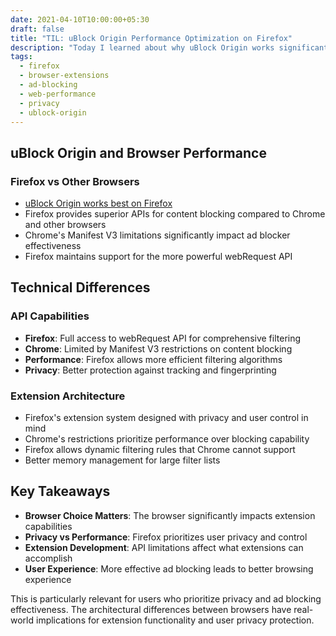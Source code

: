 ```yaml
---
date: 2021-04-10T10:00:00+05:30
draft: false
title: "TIL: uBlock Origin Performance Optimization on Firefox"
description: "Today I learned about why uBlock Origin works significantly better on Firefox compared to other browsers, due to API limitations and architectural differences."
tags:
  - firefox
  - browser-extensions
  - ad-blocking
  - web-performance
  - privacy
  - ublock-origin
---
```


## uBlock Origin and Browser Performance

### Firefox vs Other Browsers
- [uBlock Origin works best on Firefox](https://github.com/gorhill/uBlock/wiki/uBlock-Origin-works-best-on-Firefox)
- Firefox provides superior APIs for content blocking compared to Chrome and other browsers
- Chrome's Manifest V3 limitations significantly impact ad blocker effectiveness
- Firefox maintains support for the more powerful webRequest API

## Technical Differences

### API Capabilities
- **Firefox**: Full access to webRequest API for comprehensive filtering
- **Chrome**: Limited by Manifest V3 restrictions on content blocking
- **Performance**: Firefox allows more efficient filtering algorithms
- **Privacy**: Better protection against tracking and fingerprinting

### Extension Architecture
- Firefox's extension system designed with privacy and user control in mind
- Chrome's restrictions prioritize performance over blocking capability
- Firefox allows dynamic filtering rules that Chrome cannot support
- Better memory management for large filter lists

## Key Takeaways

- **Browser Choice Matters**: The browser significantly impacts extension capabilities
- **Privacy vs Performance**: Firefox prioritizes user privacy and control
- **Extension Development**: API limitations affect what extensions can accomplish
- **User Experience**: More effective ad blocking leads to better browsing experience

This is particularly relevant for users who prioritize privacy and ad blocking effectiveness. The architectural differences between browsers have real-world implications for extension functionality and user privacy protection.